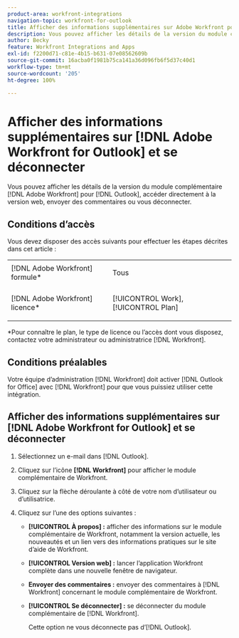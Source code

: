 ```yaml
---
product-area: workfront-integrations
navigation-topic: workfront-for-outlook
title: Afficher des informations supplémentaires sur Adobe Workfront pour Outlook et se déconnecter
description: Vous pouvez afficher les détails de la version du module complémentaire Adobe Workfront pour Outlook, accéder directement à la version web, envoyer des commentaires ou vous déconnecter.
author: Becky
feature: Workfront Integrations and Apps
exl-id: f2200d71-c81e-4b15-b631-07e08562609b
source-git-commit: 16acba0f1981b75ca141a36d096fb6f5d37c40d1
workflow-type: tm+mt
source-wordcount: '205'
ht-degree: 100%

---
```


# Afficher des informations supplémentaires sur [!DNL Adobe Workfront for Outlook] et se déconnecter

Vous pouvez afficher les détails de la version du module complémentaire [!DNL Adobe Workfront] pour [!DNL Outlook], accéder directement à la version web, envoyer des commentaires ou vous déconnecter.

## Conditions d’accès

Vous devez disposer des accès suivants pour effectuer les étapes décrites dans cet article :

<table style="table-layout:auto"> 
 <col> 
 <col> 
 <tbody> 
  <tr> 
   <td role="rowheader">[!DNL Adobe Workfront] formule*</td> 
   <td> <p>Tous</p> </td> 
  </tr> 
  <tr> 
   <td role="rowheader">[!DNL Adobe Workfront] licence*</td> 
   <td> <p>[!UICONTROL Work], [!UICONTROL Plan]</p> </td> 
  </tr> 
 </tbody> 
</table>

&#42;Pour connaître le plan, le type de licence ou l’accès dont vous disposez, contactez votre administrateur ou administratrice [!DNL Workfront].

## Conditions préalables

Votre équipe d’administration [!DNL Workfront] doit activer [!DNL Outlook for Office] avec [!DNL Workfront] pour que vous puissiez utiliser cette intégration.

## Afficher des informations supplémentaires sur [!DNL Adobe Workfront for Outlook] et se déconnecter

1. Sélectionnez un e-mail dans [!DNL Outlook].
1. Cliquez sur l’icône **[!DNL Workfront]** pour afficher le module complémentaire de Workfront.
1. Cliquez sur la flèche déroulante à côté de votre nom d’utilisateur ou d’utilisatrice.

1. Cliquez sur l’une des options suivantes :

   * **[!UICONTROL À propos] :** afficher des informations sur le module complémentaire de Workfront, notamment la version actuelle, les nouveautés et un lien vers des informations pratiques sur le site d’aide de Workfront.
   * **[!UICONTROL Version web] :** lancer l’application Workfront complète dans une nouvelle fenêtre de navigateur.
   * **Envoyer des commentaires :** envoyer des commentaires à [!DNL Workfront] concernant le module complémentaire de Workfront.
   * **[!UICONTROL Se déconnecter] :** se déconnecter du module complémentaire de [!DNL Workfront].

     Cette option ne vous déconnecte pas d’[!DNL Outlook].
